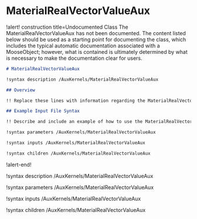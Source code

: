 # MaterialRealVectorValueAux

!alert! construction title=Undocumented Class
The MaterialRealVectorValueAux has not been documented. The content listed below should be used as a starting point for
documenting the class, which includes the typical automatic documentation associated with a
MooseObject; however, what is contained is ultimately determined by what is necessary to make the
documentation clear for users.

```markdown
# MaterialRealVectorValueAux

!syntax description /AuxKernels/MaterialRealVectorValueAux

## Overview

!! Replace these lines with information regarding the MaterialRealVectorValueAux object.

## Example Input File Syntax

!! Describe and include an example of how to use the MaterialRealVectorValueAux object.

!syntax parameters /AuxKernels/MaterialRealVectorValueAux

!syntax inputs /AuxKernels/MaterialRealVectorValueAux

!syntax children /AuxKernels/MaterialRealVectorValueAux
```
!alert-end!

!syntax description /AuxKernels/MaterialRealVectorValueAux

!syntax parameters /AuxKernels/MaterialRealVectorValueAux

!syntax inputs /AuxKernels/MaterialRealVectorValueAux

!syntax children /AuxKernels/MaterialRealVectorValueAux
